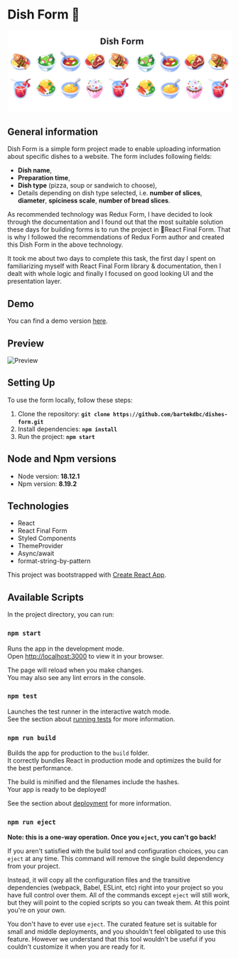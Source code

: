 # Dish Form 🍕

![Headline](./headline.png)

## General information

Dish Form is a simple form project made to enable uploading information about specific dishes to a website. The form includes following fields:

- **Dish name**,
- **Preparation time**,
- **Dish type** (pizza, soup or sandwich to choose),
- Details depending on dish type selected, i.e. **number of slices**, **diameter**, **spiciness scale**, **number of bread slices**.

As recommended technology was Redux Form, I have decided to look through the documentation and I found out that the most suitable solution these days for building forms is to run the project in 🏁React Final Form. That is why I followed the recommendations of Redux Form author and created this Dish Form in the above technology.

It took me about two days to complete this task, the first day I spent on familiarizing myself with React Final Form library & documentation, then I dealt with whole logic and finally I focused on good looking UI and the presentation layer.

## Demo

You can find a demo version [here](https://bartekdbc.github.io/dishes-form/).

## Preview

![Preview](/)

## Setting Up

To use the form locally, follow these steps:

1. Clone the repository:
   **`git clone https://github.com/bartekdbc/dishes-form.git`**
2. Install dependencies:
   **`npm install`**
3. Run the project:
   **`npm start`**

## Node and Npm versions

- Node version: **18.12.1**
- Npm version: **8.19.2**

## Technologies

- React
- React Final Form
- Styled Components
- ThemeProvider
- Async/await
- format-string-by-pattern

This project was bootstrapped with [Create React App](https://github.com/facebook/create-react-app).

## Available Scripts

In the project directory, you can run:

### `npm start`

Runs the app in the development mode.\
Open [http://localhost:3000](http://localhost:3000) to view it in your browser.

The page will reload when you make changes.\
You may also see any lint errors in the console.

### `npm test`

Launches the test runner in the interactive watch mode.\
See the section about [running tests](https://facebook.github.io/create-react-app/docs/running-tests) for more information.

### `npm run build`

Builds the app for production to the `build` folder.\
It correctly bundles React in production mode and optimizes the build for the best performance.

The build is minified and the filenames include the hashes.\
Your app is ready to be deployed!

See the section about [deployment](https://facebook.github.io/create-react-app/docs/deployment) for more information.

### `npm run eject`

**Note: this is a one-way operation. Once you `eject`, you can't go back!**

If you aren't satisfied with the build tool and configuration choices, you can `eject` at any time. This command will remove the single build dependency from your project.

Instead, it will copy all the configuration files and the transitive dependencies (webpack, Babel, ESLint, etc) right into your project so you have full control over them. All of the commands except `eject` will still work, but they will point to the copied scripts so you can tweak them. At this point you're on your own.

You don't have to ever use `eject`. The curated feature set is suitable for small and middle deployments, and you shouldn't feel obligated to use this feature. However we understand that this tool wouldn't be useful if you couldn't customize it when you are ready for it.
